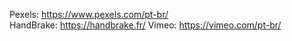 Pexels: https://www.pexels.com/pt-br/<br>
HandBrake: https://handbrake.fr/
Vimeo: https://vimeo.com/pt-br/